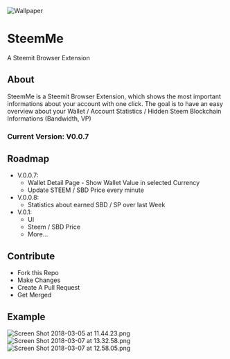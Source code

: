 ![Wallpaper](https://i.imgur.com/Jezd4xx.png)

# SteemMe
A Steemit Browser Extension

## About
SteemMe is a Steemit Browser Extension, which shows the most important informations about your account with one click.
The goal is to have an easy overview about your Wallet / Account Statistics / Hidden Steem Blockchain Informations (Bandwidth, VP)

### Current Version: V0.0.7

## Roadmap
- V.0.0.7:
  - Wallet Detail Page - Show Wallet Value in selected Currency
  - Update STEEM / SBD Price every minute
- V.0.0.8:
  - Statistics about earned SBD / SP over last Week
- V.0.1:
  - UI
  - Steem / SBD Price
  - More...

## Contribute
- Fork this Repo
- Make Changes
- Create A Pull Request
- Get Merged

## Example
![Screen Shot 2018-03-05 at 11.44.23.png](https://res.cloudinary.com/hpiynhbhq/image/upload/v1520246840/svoy8bt2lsahxrxdzdy9.png)
![Screen Shot 2018-03-07 at 13.32.58.png](https://res.cloudinary.com/hpiynhbhq/image/upload/v1520426135/sutzgvy9yprimeufgxlg.png)
![Screen Shot 2018-03-07 at 12.58.05.png](https://res.cloudinary.com/hpiynhbhq/image/upload/v1520426140/bnvbiez9dw7lcyqzswsz.png)
